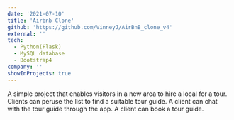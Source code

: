 ```yaml
---
date: '2021-07-10'
title: 'Airbnb Clone'
github: 'https://github.com/VinneyJ/AirBnB_clone_v4'
external: ''
tech:
  - Python(Flask)
  - MySQL database
  - Bootstrap4
company: ''
showInProjects: true
---
```


A simple project that enables visitors in a new area to hire a local for a tour. Clients can peruse the list to find a suitable tour guide. A client can chat with the tour guide through the app. A client can book a tour guide.